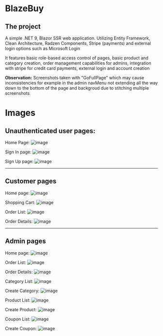 # BlazeBuy


## The project
A simple .NET 9, Blazor SSR web application. Utilizing Entity Framework, Clean Architecture, Radzen Components, Stripe (payments) and external login options such as Microsoft Login

It features basic role-based access control of pages, basic product and category creation, order management capabilities for admins, integration with stripe for credit card payments, external login and account creation

**Observation:** Screenshots taken with "GoFullPage" which may cause inconsistencies for example in the admin navMenu not extending all the way down to the bottom of the page and backgroud due to stitching multiple screenshots

# Images
## Unauthenticated user pages:
Home Page:
![image](https://github.com/user-attachments/assets/2896f24e-3905-4f80-bc87-96a53fa7aa65)

Sign In page:
![image](https://github.com/user-attachments/assets/d5214f2f-2f78-451d-bf71-0fc5945856cf)

Sign Up page:
![image](https://github.com/user-attachments/assets/36b65ff4-c2dc-4800-b773-4062e234c68f)

----
## Customer pages
Home page:
![image](https://github.com/user-attachments/assets/444ae1db-59ad-48b9-b483-7b2595cd0af1)

Shopping Cart:
![image](https://github.com/user-attachments/assets/7622c526-ebd3-44d9-bbde-e57e7ddd57f9)

Order List:
![image](https://github.com/user-attachments/assets/0c083233-5519-4ef3-8f75-347e3633fa32)

Order Details:
![image](https://github.com/user-attachments/assets/6ee3db58-5081-45c9-9aba-425066aec0d2)

----
## Admin pages
Home page:
![image](https://github.com/user-attachments/assets/fe00ba34-d558-4ae0-8eac-2172523afc8a)

Order List:
![image](https://github.com/user-attachments/assets/8780d9af-9858-42ea-8405-11566bee6f40)

Order Details:
![image](https://github.com/user-attachments/assets/d9a9c71b-816f-4444-ac66-80cdb8ee9ec1)

Category List:
![image](https://github.com/user-attachments/assets/7578c4fb-8854-4b85-a7a9-b023b0bfef42)

Create Category:
![image](https://github.com/user-attachments/assets/2b75e2f9-5f0e-43eb-96f5-ec58091d25fc)

Product List:
![image](https://github.com/user-attachments/assets/1e74f2aa-3832-446a-afaf-2572758d4846)

Create Product:
![image](https://github.com/user-attachments/assets/5d1cc463-e237-4128-a83c-8e4fa82455e8)

Coupon List:
![image](https://github.com/user-attachments/assets/e90b8046-7239-469f-a7eb-fc136ebda3ae)


Create Coupon:
![image](https://github.com/user-attachments/assets/25199f80-7598-4fee-a2d9-4e47cf045de1)
